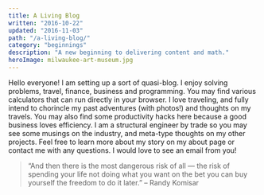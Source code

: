 ```yaml
---
title: A Living Blog
written: "2016-10-22"
updated: "2016-11-03"
path: "/a-living-blog/"
category: "beginnings"
description: "A new beginning to delivering content and math."
heroImage: milwaukee-art-museum.jpg
---
```


Hello everyone! I am setting up a sort of quasi-blog. I enjoy solving problems, travel, finance, business and programming. You may find various calculators that can run directly in your browser. I love traveling, and fully intend to chorincle my past adventures (with photos!) and thoughts on my travels. You may also find some productivity hacks here because a good business loves efficiency. I am a structural engineer by trade so you may see some musings on the industry, and meta-type thoughts on my other projects. Feel free to learn more about my story on my about page or contact me with any questions. I would love to see an email from you!


> “And then there is the most dangerous risk of all — the risk of spending your life not doing what you want on the bet you can buy yourself the freedom to do it later.”
> – Randy Komisar